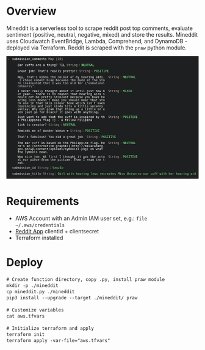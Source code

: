 # Overview
Mineddit is a serverless tool to scrape reddit post top comments, evaluate sentiment (positive, neutral, negative, mixed) and store the results. Mineddit uses Cloudwatch EventBridge, Lambda, Comprehend, and DynamoDB - deployed via Terraform. Reddit is scraped with the `praw` python module.

![DynamoDBConsole](dynamodbconsole.png)

# Requirements
- AWS Account with an Admin IAM user set, e.g.: `file ~/.aws/credentials`
- [Reddit App](https://github.com/reddit-archive/reddit/wiki/OAuth2-Quick-Start-Example#first-steps) clientid + clientsecret
- Terraform installed

# Deploy
```
# Create function directory, copy .py, install praw module
mkdir -p ./mineddit
cp mineddit.py ./mineddit
pip3 install --upgrade --target ./mineddit/ praw

# Customize variables
cat aws.tfvars

# Initialize terraform and apply
terraform init
terraform apply -var-file="aws.tfvars"
```
